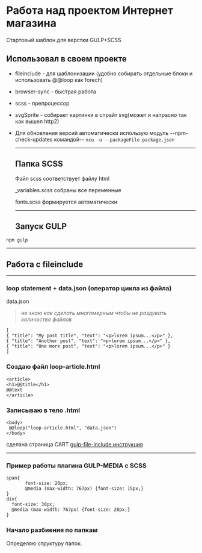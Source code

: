 # Работа над проектом Интернет магазина 
Стартовый шаблон для верстки GULP+SCSS

## Использовал в своем проекте 

+ fileinclude - для шаблонизации (удобно собирать отдельные блоки и использовать @@loop как forech)
+ browser-sync - быстрая работа
+ scss - препроцессор
+ svgSprite - собирает картинки в спрайт svg(может и напрасно так как вышел http2)
+ Для обновления версий автоматически использую модуль --npm-check-updates командой-- `ncu -u --packageFile package.json`
  
  ------------------------------------------------------------
  ## Папка SCSS
  Файл scss соответствует файлу html

  _variables.scss собраны все переменные  

  fonts.scss формируется автоматически

  ---

  ## Запуск GULP
```
npm gulp
  ```
  ---
  ## Работа с fileinclude
  ---
  ### loop statement + data.json (оператор цикла из файла)

  data.json
  > *не знаю как сделать многомерным чтобы не раздувать количество файлов*

  ```
  [
  { "title": "My post title", "text": "<p>lorem ipsum...</p>" },
  { "title": "Another post", "text": "<p>lorem ipsum...</p>" },
  { "title": "One more post", "text": "<p>lorem ipsum...</p>" }
]
  ```
  ### Создаю файл loop-article.html

  ```
  <article>
  <h1>@@title</h1>
  @@text
</article>
  ```

 ### Записываю в тело .html
 ```
 <body>
  @@loop("loop-article.html", "data.json")
</body>
 ``` 
 сделана страница CART
 [gulp-file-include инструкция](https:www.npmjs.com/package/gulp-file-include/ "gulp-file-include")

 ---
 ### Пример работы плагина GULP-MEDIA c SCSS
 ```
 span{
        font-size: 20px;
        @media (max-width: 767px) {font-size: 15px;}
 }
 div{
   font-size: 30px;
   @media (max-width: 767px) {font-size: 20px;}
 }
 ```
 ### Начало разбиения по папкам
 Определяю структуру папок.

